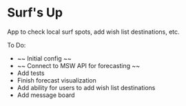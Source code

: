 # Surf's Up

App to check local surf spots, add wish list destinations, etc.

To Do:

* ~~ Initial config ~~
* ~~ Connect to MSW API for forecasting ~~
* Add tests
* Finish forecast visualization
* Add ability for users to add wish list destinations
* Add message board
